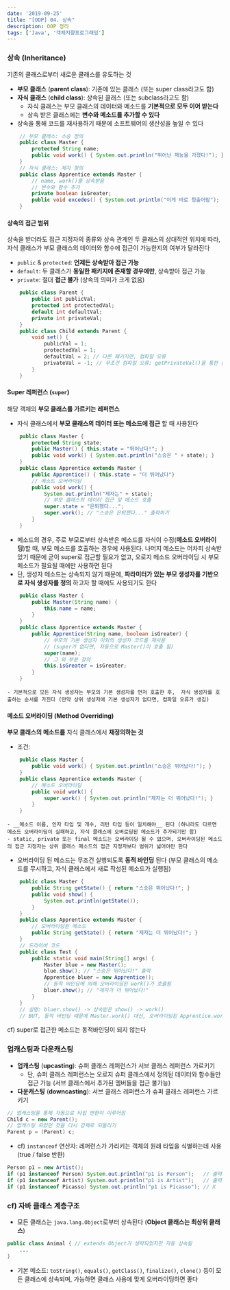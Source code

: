 ```yaml
---
date: '2019-09-25'
title: "[OOP] 04. 상속"
description: OOP 정리
tags: ['Java', '객체지향프로그래밍']
---
```


### 상속 (Inheritance)
기존의 클래스로부터 새로운 클래스를 유도하는 것
- __부모 클래스__ (__parent class__): 기존에 있는 클래스 (또는 super class라고도 함)
- __자식 클래스__ (__child class__): 상속된 클래스 (또는 subclass라고도 함)
    - 자식 클래스는 부모 클래스의 데이터와 메소드를 __기본적으로 모두 이어 받는다__
    - 상속 받은 클래스에는 __변수와 메소드를 추가할 수 있다__
- 상속을 통해 코드를 재사용하기 때문에 소프트웨어의 생산성을 높일 수 있다
```java
    // 부모 클래스: 스승 정의
    public class Master {
        protected String name;
        public void work() { System.out.println("뛰어난 재능을 가졌다!"); }
    }
    // 자식 클래스: 제자 정의
    public class Apprentice extends Master {
        // name, work()를 상속받음
        // 변수와 함수 추가
        private boolean isGreater;
        public void excedes() { System.out.println("이게 바로 청출어람"); }
    }
```

#### 상속의 접근 범위
상속을 받더라도 접근 지정자의 종류와 상속 관계인 두 클래스의 상대적인 위치에 따라, 자식 클래스가 부모 클래스의 데이터와 함수에 접근이 가능한지의 여부가 달라진다
- `public` & `protected`: __언제든 상속받아 접근 가능__
- `default`: 두 클래스가 __동일한 패키지에 존재할 경우에만__, 상속받아 접근 가능
- `private`: 절대 __접근 불가__ (상속의 의미가 크게 없음)
```java
    public class Parent {
        public int publicVal;
        protected int protectedVal;
        default int defaultVal;
        private int privateVal;
    }
    public class Child extends Parent {
        void set() {
            publicVal = 1;
            protectedVal = 1;
            defaultVal = 2; // 다른 패키지면, 컴파일 오류
            privateVal = -1; // 무조건 컴파일 오류; getPrivateVal()을 통한 접근이 권장됨
        }
    }
```

#### Super 레퍼런스 (`super`)
해당 객체의 __부모 클래스를 가르키는 레퍼런스__ 
- 자식 클래스에서 __부모 클래스의 데이터 또는 메소드에 접근__ 할 때 사용된다
```java
    public class Master {
        protected String state;
        public Master() { this.state = "뛰어났다!"; } 
        public void work() { System.out.println("스승은 " + state); }
    }
    public class Apprentice extends Master {
        public Apprentice() { this.state = "더 뛰어났다"}
        // 메소드 오버라이딩
        public void work() {
            System.out.println("제자는" + state);
            // 부모 클래스의 데이터 접근 및 메소드 호출
            super.state = "은퇴했다...";
            super.work(); // "스승은 은퇴했다..." 출력하기
        }
    }
```
- 메소드의 경우, 주로 부모로부터 상속받은 메소드를 자식이 수정(__메소드 오버라이딩__)할 때, 부모 메소드를 호출하는 경우에 사용된다. 나머지 메소드는 어차피 상속받았기 때문에 굳이 super로 접근할 필요가 없고, 오로지 메소드 오버라이딩 시 부모 메소드가 필요될 때에만 사용하면 된다
- 단, 생성자 메소드는 상속되지 않기 때문에, __파라미터가 있는 부모 생성자를 기반으로 자식 생성자를 정의__ 하고자 할 때에도 사용되기도 한다
```java
    public class Master {
        public Master(String name) {
            this.name = name;
        }
    }
    public class Apprentice extends Master {
        public Apprentice(String name, boolean isGreater) {
            // 부모의 기본 생성자 이외의 생성자 코드를 재사용
            // (super가 없다면, 자동으로 Master()이 호출 됨)
            super(name);
            // 그 외 부분 정의
            this.isGreater = isGreater; 
        } 
    }
```
    - 기본적으로 모든 자식 생성자는 부모의 기본 생성자를 먼저 호출한 후,  자식 생성자를 호출하는 순서를 가진다 (만약 상위 생성자에 기본 생성자가 없다면, 컴파일 오류가 생김)

#### 메소드 오버라이딩 (Method Overriding)
__부모 클래스의 메소드를__ 자식 클래스에서 __재정의하는 것__
- 조건: 
```java
    public class Master {
        public void work() { System.out.println("스승은 뛰어났다!"); }
    }
    public class Apprentice extends Master {
        // 메소드 오버라이딩
        public void work() {
            super.work() { System.out.println("제자는 더 뛰어났다!"); }
        }
    }
```
    - __메소드 이름, 인자 타입 및 개수, 리턴 타입 등이 일치해야__ 된다 (하나라도 다르면 메소드 오버라이딩이 실패하고, 자식 클래스에 오버로딩된 메소드가 추가되기만 함)
    - static, private 또는 final 메소드는 오버라이딩 될 수 없으며, 오버라이딩된 메소드의 접근 지정자는 상위 클래스 메소드의 접근 지정자보다 범위가 넓어야만 한다 
- 오버라이딩 된 메소드는 무조건 실행되도록 __동적 바인딩__ 된다 (부모 클래스의 메소드를 무시하고, 자식 클래스에서 새로 작성된 메소드가 실행됨)
```java
    public class Master {
        public String getState() { return "스승은 뛰어났다!"; }
        public void show() { 
            System.out.println(getState()); 
        }
    }
    public class Apprentice extends Master {
        // 오버라이딩된 메소드
        public String getState() { return "제자는 더 뛰어났다!"; }
    }
    // 드라이버 코드
    public class Test {
        public static void main(String[] args) {
            Master blue = new Master();
            blue.show(); // "스승은 뛰어났다!" 출력 
            Apprentice bluer = new Apprentice();
            // 동적 바인딩에 의해 오버라이딩된 work()가 호출됨
            bluer.show(); // "제자가 더 뛰어났다!" 
        }
    }
    // 설명: bluer.show() -> 상속받은 show() -> work()
    // BUT, 동적 바인딩 때문에 Master.work() 대신, 오버라이딩된 Apprentice.work()를 무조건 호출하게 되어 있음
```
cf) super로 접근한 메소드는 동적바인딩이 되지 않는다

### 업캐스팅과 다운캐스팅
- __업캐스팅__ (__upcasting__): 슈퍼 클래스 레퍼런스가 서브 클래스 레퍼런스 가르키기
    - 단, 슈퍼 클래스 레퍼런스는 오로지 슈퍼 클래스에서 정의된 데이터와 함수들만 접근 가능 (서브 클래스에서 추가된 멤버들을 접근 불가능)
- __다운캐스팅__ (__downcasting__): 서브 클래스 레퍼런스가 슈퍼 클래스 레퍼런스 가르키기
```java
// 업캐스팅을 통해 자동으로 타입 변환이 이루어짐
Child c = new Parent();
// 업캐스팅 되었던 것을 다시 강제로 되돌리기
Parent p = (Parent) c;
```
- cf) `instanceof` 연산자: 레퍼런스가 가리키는 객체의 원래 타입을 식별하는데 사용 (true / false 반환)
```java
Person p1 = new Artist();
if (p1 instanceof Person) System.out.println("p1 is Person");   // 출력
if (p1 instanceof Artist) System.out.println("p1 is Artist");   // 출력
if (p1 instanceof Picasso) System.out.println("p1 is Picasso"); // X
```

### cf) 자바 클래스 계층구조
- 모든 클래스는 `java.lang.Object`로부터 상속된다 (__Object 클래스는 최상위 클래스__)
```java
public class Animal { // extends Object가 생략되었지만 자동 상속됨
    ...
}
```
- 기본 메소드: `toString()`, `equals()`, `getClass()`, `finalize()`, `clone()` 등이 모든 클래스에 상속되며, 가능하면 클래스 사용에 맞게 오버라이딩하면 좋다